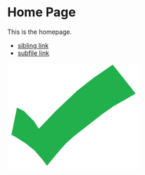 
# Home Page

This is the homepage.
- [sibling link](sibling.md)
- [subfile link](./subdirectory/subfile.md)

![test image](test_image.png)





